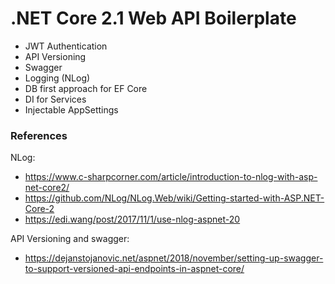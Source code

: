 # .NET Core 2.1 Web API Boilerplate
  - JWT Authentication
  - API Versioning
  - Swagger
  - Logging (NLog)
  - DB first approach for EF Core
  - DI for Services
  - Injectable AppSettings

### References
NLog: 
  - https://www.c-sharpcorner.com/article/introduction-to-nlog-with-asp-net-core2/
  - https://github.com/NLog/NLog.Web/wiki/Getting-started-with-ASP.NET-Core-2
  - https://edi.wang/post/2017/11/1/use-nlog-aspnet-20


API Versioning and swagger:
  - https://dejanstojanovic.net/aspnet/2018/november/setting-up-swagger-to-support-versioned-api-endpoints-in-aspnet-core/


